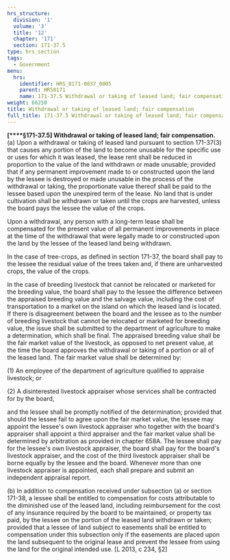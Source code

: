 ```yaml
---
hrs_structure:
  division: '1'
  volume: '3'
  title: '12'
  chapter: '171'
  section: 171-37.5
type: hrs_section
tags:
  - Government
menu:
  hrs:
    identifier: HRS_0171-0037_0005
    parent: HRS0171
    name: 171-37.5 Withdrawal or taking of leased land; fair compensation
weight: 66250
title: Withdrawal or taking of leased land; fair compensation
full_title: 171-37.5 Withdrawal or taking of leased land; fair compensation
---
```

**[****§171-37.5] Withdrawal or taking of leased land; fair compensation.** (a) Upon a withdrawal or taking of leased land pursuant to section 171-37(3) that causes any portion of the land to become unusable for the specific use or uses for which it was leased, the lease rent shall be reduced in proportion to the value of the land withdrawn or made unusable; provided that if any permanent improvement made to or constructed upon the land by the lessee is destroyed or made unusable in the process of the withdrawal or taking, the proportionate value thereof shall be paid to the lessee based upon the unexpired term of the lease. No land that is under cultivation shall be withdrawn or taken until the crops are harvested, unless the board pays the lessee the value of the crops.

Upon a withdrawal, any person with a long-term lease shall be compensated for the present value of all permanent improvements in place at the time of the withdrawal that were legally made to or constructed upon the land by the lessee of the leased land being withdrawn.

In the case of tree-crops, as defined in section 171-37, the board shall pay to the lessee the residual value of the trees taken and, if there are unharvested crops, the value of the crops.

In the case of breeding livestock that cannot be relocated or marketed for the breeding value, the board shall pay to the lessee the difference between the appraised breeding value and the salvage value, including the cost of transportation to a market on the island on which the leased land is located. If there is disagreement between the board and the lessee as to the number of breeding livestock that cannot be relocated or marketed for breeding value, the issue shall be submitted to the department of agriculture to make a determination, which shall be final. The appraised breeding value shall be the fair market value of the livestock, as opposed to net present value, at the time the board approves the withdrawal or taking of a portion or all of the leased land. The fair market value shall be determined by:

(1) An employee of the department of agriculture qualified to appraise livestock; or

(2) A disinterested livestock appraiser whose services shall be contracted for by the board,

and the lessee shall be promptly notified of the determination; provided that should the lessee fail to agree upon the fair market value, the lessee may appoint the lessee's own livestock appraiser who together with the board's appraiser shall appoint a third appraiser and the fair market value shall be determined by arbitration as provided in chapter 658A. The lessee shall pay for the lessee's own livestock appraiser, the board shall pay for the board's livestock appraiser, and the cost of the third livestock appraiser shall be borne equally by the lessee and the board. Whenever more than one livestock appraiser is appointed, each shall prepare and submit an independent appraisal report.

(b) In addition to compensation received under subsection (a) or section 171-38, a lessee shall be entitled to compensation for costs attributable to the diminished use of the leased land, including reimbursement for the cost of any insurance required by the board to be maintained, or property tax paid, by the lessee on the portion of the leased land withdrawn or taken; provided that a lessee of land subject to easements shall be entitled to compensation under this subsection only if the easements are placed upon the land subsequent to the original lease and prevent the lessee from using the land for the original intended use. [L 2013, c 234, §2]